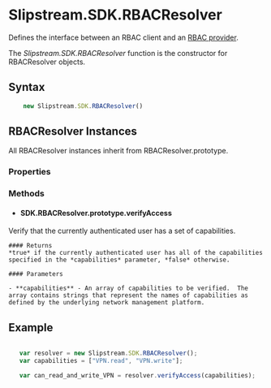 #  Slipstream.SDK.RBACResolver

Defines the interface between an RBAC client and an [RBAC provider](RBACProvider.md).

The *Slipstream.SDK.RBACResolver* function is the constructor for RBACResolver objects.

## Syntax

```javascript
    new Slipstream.SDK.RBACResolver()
```

## RBACResolver Instances
All RBACResolver instances inherit from RBACResolver.prototype.

### Properties

### Methods

- #### SDK.RBACResolver.prototype.verifyAccess
Verify that the currently authenticated user has a set of capabilities.

    #### Returns
    *true* if the currently authenticated user has all of the capabilities specified in the *capabilities* parameter, *false* otherwise.
    
    #### Parameters

    - **capabilities** - An array of capabilities to be verified.  The array contains strings that represent the names of capabilities as defined by the underlying network management platform.

  
## Example
  
```javascript

   var resolver = new Slipstream.SDK.RBACResolver();
   var capabilities = ["VPN.read", "VPN.write"];

   var can_read_and_write_VPN = resolver.verifyAccess(capabilities);
  ```
